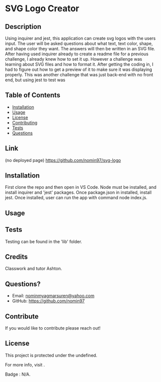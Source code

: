 # SVG Logo Creator
  
## Description 
  Using inquirer and jest, this application can create svg logos with the users input. The user will be asked questions about what text, text color, shape, and shape color they want. The answers will then be written in an SVG file. After having used inquirer already to create a readme file for a previous challenge, I already knew how to set it up. However a challenge was learning about SVG files and how to format it. After getting the coding in, I had to figure out how to get a preview of it to make sure it was displaying properly. This was another challenge that was just back-end with no front end, but using jest to test was 
  
## Table of Contents
  - [Installation](#installation)
  - [Usage](#usage)
  - [License](#license)
  - [Contributing](#contributing)
  - [Tests](#tests)
  - [Questions](#questions)
  
## Link
  (no deployed page) https://github.com/nomin97/svg-logo
  
## Installation 
  First clone the repo and then open in VS Code. Node must be installed, and install inquirer and 'jest' packages. Once package.json in installed, install jest. Once installed, user can run the app with command node index.js. 
  
## Usage
  
  
## Tests
Testing can be found in the 'lib' folder. 
  
## Credits
  Classwork and tutor Ashton. 
  
## Questions?
  * Email: <nominmyagmarsuren@yahoo.com>
  * GitHub: <https://github.com/nomin97>
  
## Contribute
  If you would like to contribute please reach out!
  
## License
  This project is protected under the undefined.
  
  For more info, visit .
  
  Badge : N/A.
